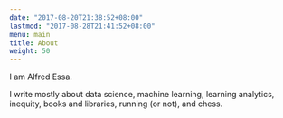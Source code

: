 ```yaml
---
date: "2017-08-20T21:38:52+08:00"
lastmod: "2017-08-28T21:41:52+08:00"
menu: main
title: About
weight: 50
---
```


I am Alfred Essa. 

I write mostly about data science, machine learning, learning analytics, inequity, books and libraries, running (or not), and chess.

